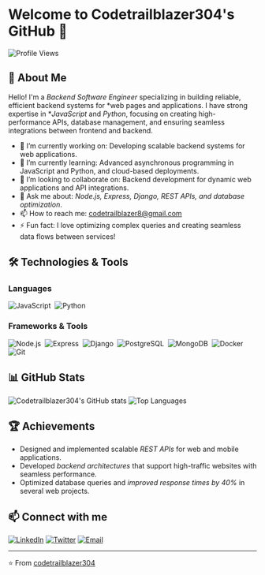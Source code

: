 # Welcome to Codetrailblazer304's GitHub 👋

![Profile Views](https://komarev.com/ghpvc/?username=codetrailblazer304&style=flat-square)

## 🚀 About Me

Hello! I'm a *Backend Software Engineer* specializing in building reliable, efficient backend systems for *web pages and applications. I have strong expertise in **JavaScript* and *Python*, focusing on creating high-performance APIs, database management, and ensuring seamless integrations between frontend and backend.

- 🔭 I’m currently working on: Developing scalable backend systems for web applications.
- 🌱 I’m currently learning: Advanced asynchronous programming in JavaScript and Python, and cloud-based deployments.
- 👯 I’m looking to collaborate on: Backend development for dynamic web applications and API integrations.
- 💬 Ask me about: *Node.js, Express, Django, REST APIs, and database optimization*.
- 📫 How to reach me: [codetrailblazer8@gmail.com](codetrailblazer8@gmail.com)
- ⚡ Fun fact: I love optimizing complex queries and creating seamless data flows between services!

## 🛠 Technologies & Tools

### Languages
![JavaScript](https://img.shields.io/badge/-JavaScript-05122A?style=flat&logo=javascript)&nbsp;
![Python](https://img.shields.io/badge/-Python-05122A?style=flat&logo=python)&nbsp;

### Frameworks & Tools
![Node.js](https://img.shields.io/badge/-Node.js-05122A?style=flat&logo=node.js)&nbsp;
![Express](https://img.shields.io/badge/-Express.js-05122A?style=flat&logo=express)&nbsp;
![Django](https://img.shields.io/badge/-Django-05122A?style=flat&logo=django)&nbsp;
![PostgreSQL](https://img.shields.io/badge/-PostgreSQL-05122A?style=flat&logo=postgresql)&nbsp;
![MongoDB](https://img.shields.io/badge/-MongoDB-05122A?style=flat&logo=mongodb)&nbsp;
![Docker](https://img.shields.io/badge/-Docker-05122A?style=flat&logo=docker)&nbsp;
![Git](https://img.shields.io/badge/-Git-05122A?style=flat&logo=git)&nbsp;

## 📊 GitHub Stats

![Codetrailblazer304's GitHub stats](https://github-readme-stats.vercel.app/api?username=codetrailblazer304&show_icons=true&theme=radical)
![Top Languages](https://github-readme-stats.vercel.app/api/top-langs/?username=codetrailblazer304&layout=compact&theme=radical)

## 🏆 Achievements

- Designed and implemented scalable *REST APIs* for web and mobile applications.
- Developed *backend architectures* that support high-traffic websites with seamless performance.
- Optimized database queries and *improved response times by 40%* in several web projects.

## 📫 Connect with me

[![LinkedIn](https://img.shields.io/badge/LinkedIn-0077B5?style=flat&logo=linkedin)](https://www.linkedin.com/in/adel-soliman-40144425a)
[![Twitter](https://img.shields.io/badge/Twitter-%231DA1F2.svg?style=flat&logo=twitter)](https://twitter.com/solimanadel304)
[![Email](https://img.shields.io/badge/Email-D14836?style=flat&logo=gmail&logoColor=white)](mailto:codetrailblazer8@gmail.com)

---

⭐ From [codetrailblazer304](https://github.com/codetrailblazer304)
